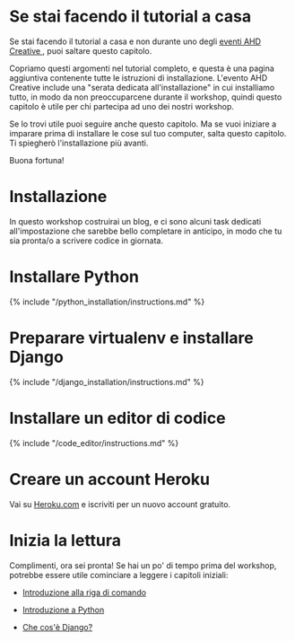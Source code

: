 # Se stai facendo il tutorial a casa

Se stai facendo il tutorial a casa e non durante uno degli [eventi AHD Creative ](https://ahsubs-design.com/events/), puoi saltare questo capitolo.

Copriamo questi argomenti nel tutorial completo, e questa è una pagina aggiuntiva contenente tutte le istruzioni di installazione. L'evento AHD Creative include una "serata dedicata all'installazione" in cui installiamo tutto, in modo da non preoccuparcene durante il workshop, quindi questo capitolo è utile per chi partecipa ad uno dei nostri workshop.

Se lo trovi utile puoi seguire anche questo capitolo. Ma se vuoi iniziare a imparare prima di installare le cose sul tuo computer, salta questo capitolo. Ti spiegherò l'installazione più avanti.

Buona fortuna!

# Installazione

In questo workshop costruirai un blog, e ci sono alcuni task dedicati all'impostazione che sarebbe bello completare in anticipo, in modo che tu sia pronta/o a scrivere codice in giornata.

# Installare Python

{% include "/python_installation/instructions.md" %}

# Preparare virtualenv e installare Django

{% include "/django_installation/instructions.md" %}

# Installare un editor di codice

{% include "/code_editor/instructions.md" %}

# Creare un account Heroku

Vai su [Heroku.com](https://www.heroku.com) e iscriviti per un nuovo account gratuito.

# Inizia la lettura

Complimenti, ora sei pronta! Se hai un po' di tempo prima del workshop, potrebbe essere utile cominciare a leggere i capitoli iniziali:


  * [Introduzione alla riga di comando](../intro_to_command_line/README.md)

  * [Introduzione a Python](../python_introduction/README.md)

  * [Che cos'è Django?](../django/README.md)
